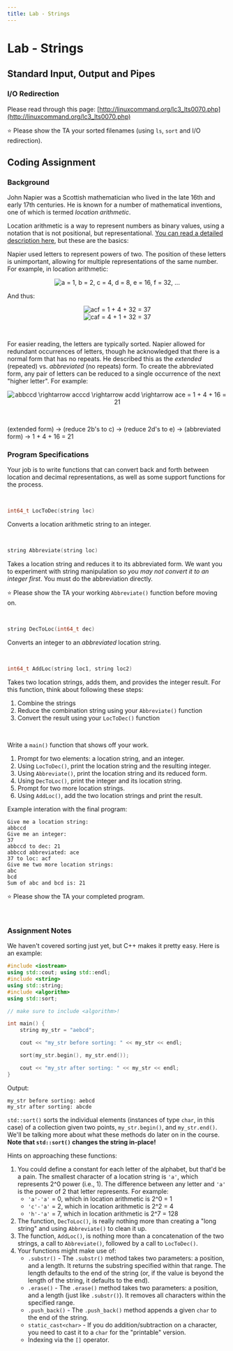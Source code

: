 ```yaml
---
title: Lab - Strings
---
```


# Lab - Strings

## Standard Input, Output and Pipes

### I/O Redirection

Please read through this page: [http://linuxcommand.org/lc3_lts0070.php](http://linuxcommand.org/lc3_lts0070.php)

⭐ Please show the TA your sorted filenames (using `ls`, `sort` and I/O redirection).

## Coding Assignment

### Background

John Napier was a Scottish mathematician who lived in the late 16th and early 17th centuries. He is known for a number of mathematical inventions, one of which is termed _location arithmetic_.

Location arithmetic is a way to represent numbers as binary values, using a notation that is not positional, but representational. [You can read a detailed description here](http://en.wikipedia.org/wiki/Location_arithmetic), but these are the basics:

Napier used letters to represent powers of two. The position of these letters is unimportant, allowing for multiple representations of the same number. For example, in location arithmetic:

<div align="center">
<img src=
"https://render.githubusercontent.com/render/math?math=%5Clarge+%5Cdisplaystyle+a+%3D+1%2C+b+%3D+2%2C+c+%3D+4%2C+d+%3D+8%2C+e+%3D+16%2C+f+%3D+32%2C+..." 
alt="a = 1, b = 2, c = 4, d = 8, e = 16, f = 32, ...">
</div>

And thus:

<div align="center">
<img src=
"https://render.githubusercontent.com/render/math?math=%5Clarge+%5Cdisplaystyle+acf+%3D+1+%2B+4+%2B+32+%3D+37" 
alt="acf = 1 + 4 + 32 = 37">
</div>

<div align="center">
<img src=
"https://render.githubusercontent.com/render/math?math=%5Clarge+%5Cdisplaystyle+caf+%3D+4+%2B+1+%2B+32+%3D+37" 
alt="caf = 4 + 1 + 32 = 37">
</div>

&nbsp;

For easier reading, the letters are typically sorted. Napier allowed for redundant occurrences of letters, though he acknowledged that there is a normal form that has no repeats. He described this as the _extended_ (repeated) vs. _abbreviated_ (no repeats) form. To create the abbreviated form, any pair of letters can be reduced to a single occurrence of the next "higher letter". For example:

<div align="center">
<img src=
"https://render.githubusercontent.com/render/math?math=%5Clarge+%5Cdisplaystyle+abbccd+%5Crightarrow+acccd+%5Crightarrow+acdd+%5Crightarrow+ace+%3D+1+%2B+4+%2B+16+%3D+21" 
alt="abbccd \rightarrow acccd \rightarrow acdd \rightarrow ace = 1 + 4 + 16 = 21">
</div>

&nbsp;

(extended form) → (reduce 2b's to c) → (reduce 2d's to e) → (abbreviated form) → 1 + 4 + 16 = 21

### Program Specifications

Your job is to write functions that can convert back and forth between location and decimal representations, as well as some support functions for the process.

&nbsp;

```c++
int64_t LocToDec(string loc)
```

Converts a location arithmetic string to an integer.

&nbsp;

```c++
string Abbreviate(string loc)
```

Takes a location string and reduces it to its abbreviated form. We want you to experiment with string manipulation so _you may not convert it to an integer first_. You must do the abbreviation directly.

⭐ Please show the TA your working `Abbreviate()` function before moving on.

&nbsp;

```c++
string DecToLoc(int64_t dec)
```

Converts an integer to an _abbreviated_ location string.

&nbsp;

```c++
int64_t AddLoc(string loc1, string loc2)
```

Takes two location strings, adds them, and provides the integer result. For this function, think about following these steps:
1.  Combine the strings
2.  Reduce the combination string using your `Abbreviate()` function
3.  Convert the result using your `LocToDec()` function

&nbsp;

Write a `main()` function that shows off your work.
1.  Prompt for two elements: a location string, and an integer.
2.  Using `LocToDec()`, print the location string and the resulting integer.
3.  Using `Abbreviate()`, print the location string and its reduced form.
4.  Using `DecToLoc()`, print the integer and its location string.
5.  Prompt for two more location strings.
6.  Using `AddLoc()`, add the two location strings and print the result.

Example interation with the final program:

```
Give me a location string:
abbccd
Give me an integer:
37
abbccd to dec: 21
abbccd abbreviated: ace
37 to loc: acf
Give me two more location strings:
abc
bcd
Sum of abc and bcd is: 21
```

⭐ Please show the TA your completed program.

&nbsp;

### Assignment Notes

We haven't covered sorting just yet, but C++ makes it pretty easy. Here is an example:

```c++
#include <iostream>
using std::cout; using std::endl;
#include <string>
using std::string;
#include <algorithm>
using std::sort;

// make sure to include <algorithm>!

int main() {
    string my_str = "aebcd";

    cout << "my_str before sorting: " << my_str << endl;

    sort(my_str.begin(), my_str.end());

    cout << "my_str after sorting: " << my_str << endl;
}
```

Output:

```
my_str before sorting: aebcd
my_str after sorting: abcde
```

`std::sort()` sorts the individual elements (instances of type `char`, in this case) of a collection given two points, `my_str.begin()`, and `my_str.end()`. We'll be talking more about what these methods do later on in the course. **Note that `std::sort()` changes the string in-place!**

Hints on approaching these functions:

1.  You could define a constant for each letter of the alphabet, but that'd be a pain. The smallest character of a location string is `'a'`, which represents 2^0 power (i.e., 1). The difference between any letter and `'a'` is the power of 2 that letter represents. For example:
    - `'a'-'a'` = 0, which in location arithmetic is 2^0 = 1
    - `'c'-'a'` = 2, which in location arithmetic is 2^2 = 4
    - `'h'-'a'` = 7, which in location arithmetic is 2^7 = 128
2.  The function, `DecToLoc()`, is really nothing more than creating a "long string" and using `Abbreviate()` to clean it up.
3.  The function, `AddLoc()`, is nothing more than a concatenation of the two strings, a call to `Abbreviate()`, followed by a call to `LocToDec()`.
4.  Your functions might make use of:
    - `.substr()` - The `.substr()` method takes two parameters: a position, and a length. It returns the substring specified within that range. The length defaults to the end of the string (or, if the value is beyond the length of the string, it defaults to the end).
    - `.erase()` - The `.erase()` method takes two parameters: a position, and a length (just like `.substr()`). It removes all characters within the specified range.
    - `.push_back()` - The `.push_back()` method appends a given `char` to the end of the string.
    - `static_cast<char>` - If you do addition/subtraction on a character, you need to cast it to a `char` for the "printable" version.
    - Indexing via the `[]` operator.
